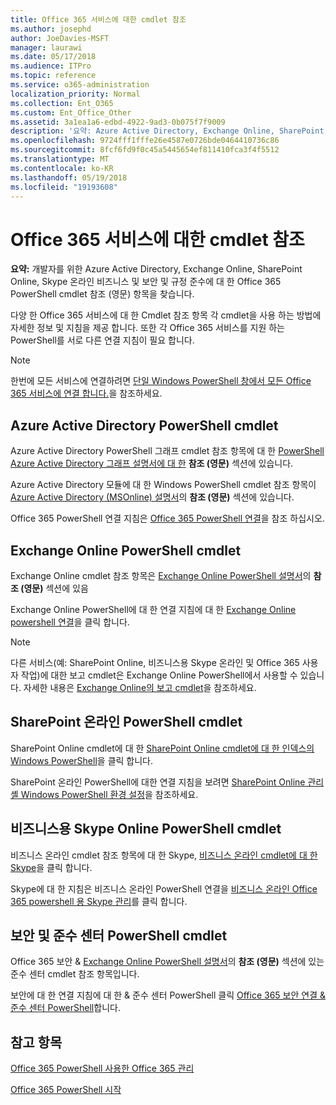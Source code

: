 ```yaml
---
title: Office 365 서비스에 대한 cmdlet 참조
ms.author: josephd
author: JoeDavies-MSFT
manager: laurawi
ms.date: 05/17/2018
ms.audience: ITPro
ms.topic: reference
ms.service: o365-administration
localization_priority: Normal
ms.collection: Ent_O365
ms.custom: Ent_Office_Other
ms.assetid: 3a1ea1a6-edbd-4922-9ad3-0b075f7f9009
description: '요약: Azure Active Directory, Exchange Online, SharePoint Online, Skype 온라인 비즈니스 및 보안 및 규정 준수에 대 한 Office 365 PowerShell cmdlet 참조 항목을 소개 합니다.'
ms.openlocfilehash: 9724fff1fffe26e4587e0726bde0464410736c86
ms.sourcegitcommit: 8fcf6fd9f0c45a5445654ef811410fca3f4f5512
ms.translationtype: MT
ms.contentlocale: ko-KR
ms.lasthandoff: 05/19/2018
ms.locfileid: "19193608"
---
```

# <a name="cmdlet-references-for-office-365-services"></a>Office 365 서비스에 대한 cmdlet 참조

 **요약:** 개발자를 위한 Azure Active Directory, Exchange Online, SharePoint Online, Skype 온라인 비즈니스 및 보안 및 규정 준수에 대 한 Office 365 PowerShell cmdlet 참조 (영문) 항목을 찾습니다.
  
다양 한 Office 365 서비스에 대 한 Cmdlet 참조 항목 각 cmdlet을 사용 하는 방법에 자세한 정보 및 지침을 제공 합니다. 또한 각 Office 365 서비스를 지원 하는 PowerShell를 서로 다른 연결 지침이 필요 합니다.
  
> [!NOTE]
> 한번에 모든 서비스에 연결하려면 [단일 Windows PowerShell 창에서 모든 Office 365 서비스에 연결 합니다.](connect-to-all-office-365-services-in-a-single-windows-powershell-window.md)을 참조하세요. 
  
## <a name="azure-active-directory-powershell-cmdlets"></a>Azure Active Directory PowerShell cmdlet

Azure Active Directory PowerShell 그래프 cmdlet 참조 항목에 대 한 [PowerShell Azure Active Directory 그래프 설명서에 대 한](https://docs.microsoft.com/powershell/azure/active-directory/install-adv2?view=azureadps-2.0) **참조 (영문)** 섹션에 있습니다.

Azure Active Directory 모듈에 대 한 Windows PowerShell cmdlet 참조 항목이 [Azure Active Directory (MSOnline) 설명서](https://docs.microsoft.com/powershell/azure/active-directory/overview?view=azureadps-1.0)의 **참조 (영문)** 섹션에 있습니다.

Office 365 PowerShell 연결 지침은 [Office 365 PowerShell 연결](connect-to-office-365-powershell.md)을 참조 하십시오.
  
## <a name="exchange-online-powershell-cmdlets"></a>Exchange Online PowerShell cmdlet

Exchange Online cmdlet 참조 항목은 [Exchange Online PowerShell 설명서](https://docs.microsoft.com/powershell/exchange/exchange-online/exchange-online-powershell?view=exchange-ps)의 **참조 (영문)** 섹션에 있음
  
Exchange Online PowerShell에 대 한 연결 지침에 대 한 [Exchange Online powershell 연결](https://go.microsoft.com/fwlink/p/?LinkId=396554)을 클릭 합니다.
  
> [!NOTE]
> 다른 서비스(예: SharePoint Online, 비즈니스용 Skype 온라인 및 Office 365 사용자 작업)에 대한 보고 cmdlet은 Exchange Online PowerShell에서 사용할 수 있습니다. 자세한 내용은 [Exchange Online의 보고 cmdlet](https://go.microsoft.com/fwlink/p/?LinkId=691595)을 참조하세요. 
  
## <a name="sharepoint-online-powershell-cmdlets"></a>SharePoint 온라인 PowerShell cmdlet

SharePoint Online cmdlet에 대 한 [SharePoint Online cmdlet에 대 한 인덱스의 Windows PowerShell](https://go.microsoft.com/fwlink/p/?LinkId=691476)을 클릭 합니다.
  
SharePoint 온라인 PowerShell에 대한 연결 지침을 보려면 [SharePoint Online 관리 셸 Windows PowerShell 환경 설정](https://go.microsoft.com/fwlink/p/?LinkId=691603)을 참조하세요.
  
## <a name="skype-for-business-online-powershell-cmdlets"></a>비즈니스용 Skype Online PowerShell cmdlet

비즈니스 온라인 cmdlet 참조 항목에 대 한 Skype, [비즈니스 온라인 cmdlet에 대 한 Skype](https://technet.microsoft.com/library/mt228132.aspx)을 클릭 합니다.
  
Skype에 대 한 지침은 비즈니스 온라인 PowerShell 연결을 [비즈니스 온라인 Office 365 powershell 용 Skype 관리](manage-skype-for-business-online-with-office-365-powershell.md)를 클릭 합니다.

## <a name="security-amp-compliance-center-powershell-cmdlets"></a>보안 및 준수 센터 PowerShell cmdlet

Office 365 보안 &amp; [Exchange Online PowerShell 설명서](https://docs.microsoft.com/powershell/exchange/exchange-online/exchange-online-powershell?view=exchange-ps)의 **참조 (영문)** 섹션에 있는 준수 센터 cmdlet 참조 항목입니다.
  
보안에 대 한 연결 지침에 대 한 &amp; 준수 센터 PowerShell 클릭 [Office 365 보안 연결 &amp; 준수 센터 PowerShell](https://docs.microsoft.com/powershell/exchange/office-365-scc/connect-to-scc-powershell/connect-to-scc-powershell?view=exchange-ps)합니다.


  
## <a name="see-also"></a>참고 항목

[Office 365 PowerShell 사용한 Office 365 관리](manage-office-365-with-office-365-powershell.md)
  
[Office 365 PowerShell 시작](getting-started-with-office-365-powershell.md)

